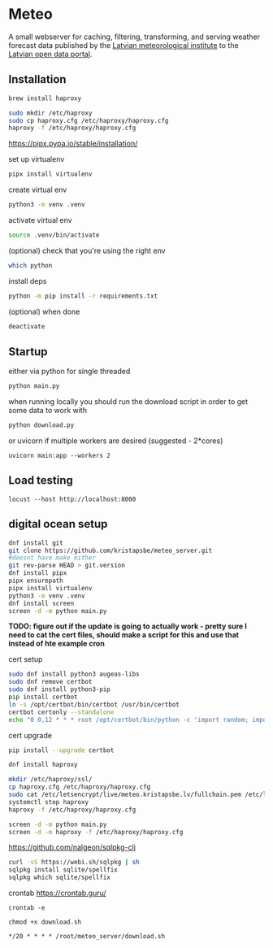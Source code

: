 # Meteo

A small webserver for caching, filtering, transforming, and serving weather forecast data published by the [Latvian meteorological institute](https://videscentrs.lvgmc.lv/) to the [Latvian open data portal](https://data.gov.lv/lv).

## Installation


```bash
brew install haproxy
```

```bash
sudo mkdir /etc/haproxy
sudo cp haproxy.cfg /etc/haproxy/haproxy.cfg
haproxy -f /etc/haproxy/haproxy.cfg
```

https://pipx.pypa.io/stable/installation/

set up virtualenv
```bash
pipx install virtualenv
```

create virtual env
```bash
python3 -m venv .venv
```

activate virtual env
```bash
source .venv/bin/activate
```

(optional) check that you're using the right env
```bash
which python
```

install deps
```bash
python -m pip install -r requirements.txt
```

(optional) when done
```bash
deactivate
```

## Startup

either via python for single threaded
```bash
python main.py
```

when running locally you should run the download script in order to get some data to work with
```bash
python download.py
```

or uvicorn if multiple workers are desired (suggested - 2*cores)
```
uvicorn main:app --workers 2
```

## Load testing

```
locust --host http://localhost:8000
```

## digital ocean setup
```bash
dnf install git
git clone https://github.com/kristapsbe/meteo_server.git
#doesnt have make either
git rev-parse HEAD > git.version
dnf install pipx
pipx ensurepath
pipx install virtualenv
python3 -m venv .venv
dnf install screen
screen -d -m python main.py
```


**TODO: figure out if the update is going to actually work - pretty sure I need to cat the cert files, should make a script for this and use that instead of hte example cron**

cert setup
```bash
sudo dnf install python3 augeas-libs
sudo dnf remove certbot
sudo dnf install python3-pip
pip install certbot
ln -s /opt/certbot/bin/certbot /usr/bin/certbot
certbot certonly --standalone
echo "0 0,12 * * * root /opt/certbot/bin/python -c 'import random; import time; time.sleep(random.random() * 3600)' && sudo certbot renew -q" | sudo tee -a /etc/crontab > /dev/null
```

cert upgrade
```bash
pip install --upgrade certbot
```

```bash
dnf install haproxy
```

```bash
mkdir /etc/haproxy/ssl/
cp haproxy.cfg /etc/haproxy/haproxy.cfg
sudo cat /etc/letsencrypt/live/meteo.kristapsbe.lv/fullchain.pem /etc/letsencrypt/live/meteo.kristapsbe.lv/privkey.pem > /etc/haproxy/ssl/haproxy.pem
systemctl stop haproxy
haproxy -f /etc/haproxy/haproxy.cfg
```

```bash
screen -d -m python main.py
screen -d -m haproxy -f /etc/haproxy/haproxy.cfg
```

https://github.com/nalgeon/sqlpkg-cli
```bash
curl -sS https://webi.sh/sqlpkg | sh
sqlpkg install sqlite/spellfix
sqlpkg which sqlite/spellfix
```

crontab https://crontab.guru/
```
crontab -e
```

```
chmod +x download.sh
```

```
*/20 * * * * /root/meteo_server/download.sh
```
